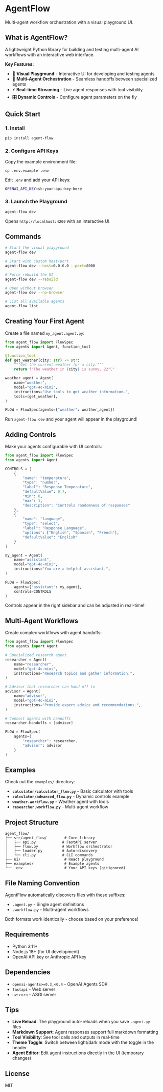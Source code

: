 # AgentFlow

Multi-agent workflow orchestration with a visual playground UI.

## What is AgentFlow?

A lightweight Python library for building and testing multi-agent AI workflows with an interactive web interface.

**Key Features:**
- 🎨 **Visual Playground** - Interactive UI for developing and testing agents
- 🔄 **Multi-Agent Orchestration** - Seamless handoffs between specialized agents
- ⚡ **Real-time Streaming** - Live agent responses with tool visibility
- 🎛️ **Dynamic Controls** - Configure agent parameters on the fly

## Quick Start

### 1. Install

```bash
pip install agent-flow
```

### 2. Configure API Keys

Copy the example environment file:
```bash
cp .env.example .env
```

Edit `.env` and add your API keys:
```bash
OPENAI_API_KEY=sk-your-api-key-here
```

### 3. Launch the Playground

```bash
agent-flow dev
```

Opens `http://localhost:4200` with an interactive UI.

## Commands

```bash
# Start the visual playground
agent-flow dev

# Start with custom host/port
agent-flow dev --host=0.0.0.0 --port=8000

# Force rebuild the UI
agent-flow dev --rebuild

# Open without browser
agent-flow dev --no-browser

# List all available agents
agent-flow list
```

## Creating Your First Agent

Create a file named `my_agent.agent.py`:

```python
from agent_flow import FlowSpec
from agents import Agent, function_tool

@function_tool
def get_weather(city: str) -> str:
    """Get the current weather for a city."""
    return f"The weather in {city} is sunny, 22°C"

weather_agent = Agent(
    name="weather",
    model="gpt-4o-mini",
    instructions="Use tools to get weather information.",
    tools=[get_weather],
)

FLOW = FlowSpec(agents={"weather": weather_agent})
```

Run `agent-flow dev` and your agent will appear in the playground!

## Adding Controls

Make your agents configurable with UI controls:

```python
from agent_flow import FlowSpec
from agents import Agent

CONTROLS = [
    {
        "name": "temperature",
        "type": "number",
        "label": "Response Temperature",
        "defaultValue": 0.7,
        "min": 0,
        "max": 1,
        "description": "Controls randomness of responses"
    },
    {
        "name": "language",
        "type": "select",
        "label": "Response Language",
        "options": ["English", "Spanish", "French"],
        "defaultValue": "English"
    }
]

my_agent = Agent(
    name="assistant",
    model="gpt-4o-mini",
    instructions="You are a helpful assistant.",
)

FLOW = FlowSpec(
    agents={"assistant": my_agent},
    controls=CONTROLS
)
```

Controls appear in the right sidebar and can be adjusted in real-time!

## Multi-Agent Workflows

Create complex workflows with agent handoffs:

```python
from agent_flow import FlowSpec
from agents import Agent

# Specialized research agent
researcher = Agent(
    name="researcher",
    model="gpt-4o-mini",
    instructions="Research topics and gather information.",
)

# Advisor that researcher can hand off to
advisor = Agent(
    name="advisor",
    model="gpt-4o-mini",
    instructions="Provide expert advice and recommendations.",
)

# Connect agents with handoffs
researcher.handoffs = [advisor]

FLOW = FlowSpec(
    agents={
        "researcher": researcher,
        "advisor": advisor
    }
)
```

## Examples

Check out the `examples/` directory:

- **`calculator/calculator_flow.py`** - Basic calculator with tools
- **`calculator/advanced_flow.py`** - Dynamic controls example
- **`weather.workflow.py`** - Weather agent with tools
- **`researcher.workflow.py`** - Multi-agent workflow

## Project Structure

```
agent_flow/
├── src/agent_flow/        # Core library
│   ├── api.py            # FastAPI server
│   ├── flow.py           # Workflow orchestrator
│   ├── loader.py         # Auto-discovery
│   └── cli.py            # CLI commands
├── ui/                    # React playground
├── examples/              # Example agents
└── .env                   # Your API keys (gitignored)
```

## File Naming Convention

AgentFlow automatically discovers files with these suffixes:
- `.agent.py` - Single agent definitions
- `.workflow.py` - Multi-agent workflows

Both formats work identically - choose based on your preference!

## Requirements

- Python 3.11+
- Node.js 18+ (for UI development)
- OpenAI API key or Anthropic API key

## Dependencies

- `openai-agents>=0.3,<0.4` - OpenAI Agents SDK
- `fastapi` - Web server
- `uvicorn` - ASGI server

## Tips

- **Live Reload**: The playground auto-reloads when you save `.agent.py` files
- **Markdown Support**: Agent responses support full markdown formatting
- **Tool Visibility**: See tool calls and outputs in real-time
- **Theme Toggle**: Switch between light/dark mode with the toggle in the header
- **Agent Editor**: Edit agent instructions directly in the UI (temporary changes)

## License

MIT
